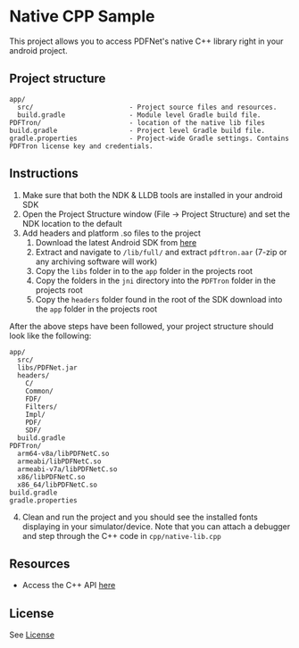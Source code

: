 # Native CPP Sample

This project allows you to access PDFNet's native C++ library right in your android project.

## Project structure
```
app/
  src/                        - Project source files and resources.
  build.gradle                - Module level Gradle build file.
PDFTron/                      - location of the native lib files
build.gradle                  - Project level Gradle build file.
gradle.properties             - Project-wide Gradle settings. Contains PDFTron license key and credentials.
```

## Instructions
1. Make sure that both the NDK & LLDB tools are installed in your android SDK
2. Open the Project Structure window (File -> Project Structure) and set the NDK location to the default
3. Add headers and platform .so files to the project
    1. Download the latest Android SDK from [here](https://www.pdftron.com/documentation/android/download/android/)
    2. Extract and navigate to `/lib/full/` and extract `pdftron.aar` (7-zip or any archiving software will work)
    3. Copy the `libs` folder in to the `app` folder in the projects root
    4. Copy the folders in the `jni` directory into the `PDFTron` folder in the projects root
    5. Copy the `headers` folder found in the root of the SDK download into the `app` folder in the projects root

After the above steps have been followed, your project structure should look like the following:
```
app/
  src/
  libs/PDFNet.jar
  headers/
    C/
    Common/
    FDF/
    Filters/
    Impl/
    PDF/
    SDF/
  build.gradle
PDFTron/
  arm64-v8a/libPDFNetC.so
  armeabi/libPDFNetC.so
  armeabi-v7a/libPDFNetC.so
  x86/libPDFNetC.so
  x86_64/libPDFNetC.so
build.gradle                  
gradle.properties             
```

4. Clean and run the project and you should see the installed fonts displaying in your simulator/device. Note that you can attach a debugger and step through the C++ code in `cpp/native-lib.cpp`

## Resources
- Access  the C++ API [here](https://www.pdftron.com/api/PDFTronSDK/cpp/index.html)

## License
See [License](./../LICENSE)
